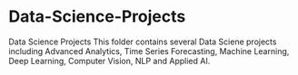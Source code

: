 # Data-Science-Projects
Data Science Projects
This folder contains several Data Sciene projects including Advanced Analytics, Time Series Forecasting, Machine Learning, Deep Learning, Computer Vision, NLP and Applied AI.
